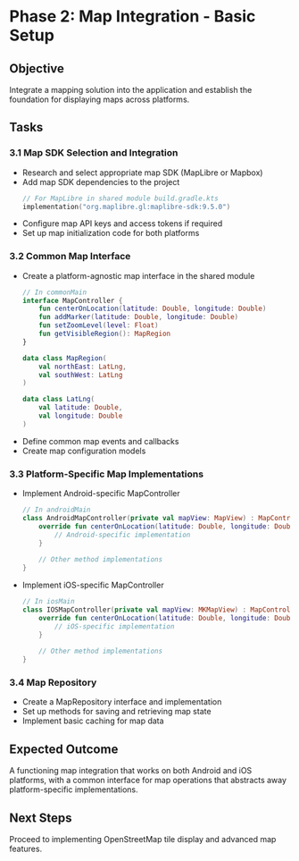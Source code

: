 # Phase 2: Map Integration - Basic Setup

## Objective
Integrate a mapping solution into the application and establish the foundation for displaying maps across platforms.

## Tasks

### 3.1 Map SDK Selection and Integration
- Research and select appropriate map SDK (MapLibre or Mapbox)
- Add map SDK dependencies to the project
  ```kotlin
  // For MapLibre in shared module build.gradle.kts
  implementation("org.maplibre.gl:maplibre-sdk:9.5.0")
  ```
- Configure map API keys and access tokens if required
- Set up map initialization code for both platforms

### 3.2 Common Map Interface
- Create a platform-agnostic map interface in the shared module
  ```kotlin
  // In commonMain
  interface MapController {
      fun centerOnLocation(latitude: Double, longitude: Double)
      fun addMarker(latitude: Double, longitude: Double)
      fun setZoomLevel(level: Float)
      fun getVisibleRegion(): MapRegion
  }
  
  data class MapRegion(
      val northEast: LatLng,
      val southWest: LatLng
  )
  
  data class LatLng(
      val latitude: Double,
      val longitude: Double
  )
  ```
- Define common map events and callbacks
- Create map configuration models

### 3.3 Platform-Specific Map Implementations
- Implement Android-specific MapController
  ```kotlin
  // In androidMain
  class AndroidMapController(private val mapView: MapView) : MapController {
      override fun centerOnLocation(latitude: Double, longitude: Double) {
          // Android-specific implementation
      }
      
      // Other method implementations
  }
  ```
- Implement iOS-specific MapController
  ```kotlin
  // In iosMain
  class IOSMapController(private val mapView: MKMapView) : MapController {
      override fun centerOnLocation(latitude: Double, longitude: Double) {
          // iOS-specific implementation
      }
      
      // Other method implementations
  }
  ```

### 3.4 Map Repository
- Create a MapRepository interface and implementation
- Set up methods for saving and retrieving map state
- Implement basic caching for map data

## Expected Outcome
A functioning map integration that works on both Android and iOS platforms, with a common interface for map operations that abstracts away platform-specific implementations.

## Next Steps
Proceed to implementing OpenStreetMap tile display and advanced map features.